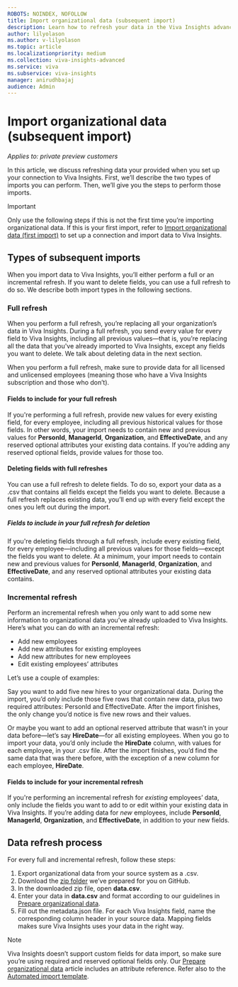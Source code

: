 ```yaml
---
ROBOTS: NOINDEX, NOFOLLOW
title: Import organizational data (subsequent import)
description: Learn how to refresh your data in the Viva Insights advanced insights app through a connection
author: lilyolason
ms.author: v-lilyolason
ms.topic: article
ms.localizationpriority: medium
ms.collection: viva-insights-advanced
ms.service: viva 
ms.subservice: viva-insights
manager: anirudhbajaj
audience: Admin
---
```


# Import organizational data (subsequent import)

*Applies to: private preview customers*

In this article, we discuss refreshing data your provided when you set up your connection to Viva Insights. First, we’ll describe the two types of imports you can perform. Then, we’ll give you the steps to perform those imports.

>[!Important]
>Only use the following steps if this is not the first time you’re importing organizational data. If this is your first import, refer to [Import organizational data (first import)](import-org-data-first.md) to set up a connection and import data to Viva Insights.

## Types of subsequent imports

When you import data to Viva Insights, you’ll either perform a full or an incremental refresh. If you want to delete fields, you can use a full refresh to do so. We describe both import types in the following sections.

### Full refresh

When you perform a full refresh, you’re replacing all your organization’s data in Viva Insights. During a full refresh, you send every value for every field to Viva Insights, including all previous values—that is, you’re replacing all the data that you've already imported to Viva Insights, except any fields you want to delete. We talk about deleting data in the next section.
 
When you perform a full refresh, make sure to provide data for all licensed and unlicensed employees (meaning those who have a Viva Insights subscription and those who don’t).

#### Fields to include for your full refresh 

If you're performing a full refresh, provide new values for every existing field, for every employee, including all previous historical values for those fields. In other words, your import needs to contain new and previous values for **PersonId**, **ManagerId**, **Organization**, and **EffectiveDate**, and any reserved optional attributes your existing data contains. If you’re adding any reserved optional fields, provide values for those too.

#### Deleting fields with full refreshes

You can use a full refresh to delete fields. To do so, export your data as a .csv that contains all fields except the fields you want to delete. Because a full refresh replaces existing data, you’ll end up with every field except the ones you left out during the import.

##### Fields to include in your full refresh for deletion

If you're deleting fields through a full refresh, include every existing field, for every employee—including all previous values for those fields—except the fields you want to delete. At a minimum, your import needs to contain new and previous values for **PersonId**, **ManagerId**, **Organization**, and **EffectiveDate**, and any reserved optional attributes your existing data contains.
 
### Incremental refresh

Perform an incremental refresh when you only want to add some new information to organizational data you’ve already uploaded to Viva Insights. Here’s what you can do with an incremental refresh:

* Add new employees
* Add new attributes for existing employees
* Add new attributes for new employees
* Edit existing employees’ attributes
 
Let’s use a couple of examples:

Say you want to add five new hires to your organizational data. During the import, you’d only include those five rows that contain new data, plus two required attributes: PersonId and EffectiveDate. After the import finishes, the only change you’d notice is five new rows and their values. 

Or maybe you want to add an optional reserved attribute that wasn’t in your data before—let’s say **HireDate**—for all existing employees. When you go to import your data, you’d only include the **HireDate** column, with values for each employee, in your .csv file. After the import finishes, you’d find the same data that was there before, with the exception of a new column for each employee, **HireDate**. 

#### Fields to include for your incremental refresh 

If you're performing an incremental refresh for *existing* employees’ data, only include the fields you want to add to or edit within your existing data in Viva Insights. If you’re adding data for *new* employees, include **PersonId**, **ManagerId**, **Organization**, and **EffectiveDate**, in addition to your new fields. 

## Data refresh process

For every full and incremental refresh, follow these steps:

1. Export organizational data from your source system as a .csv.
1. Download the [zip folder](https://go.microsoft.com/fwlink/?linkid=2230444) we’ve prepared for you on GitHub.
1.	In the downloaded zip file, open **data.csv**.
1.	Enter your data in **data.csv** and format according to our guidelines in [Prepare organizational data](prepare-org-data.md#structure-the-organizational-data).
1.	Fill out the metadata.json file. For each Viva Insights field, name the corresponding column header in your source data. Mapping fields makes sure Viva Insights uses your data in the right way. 

>[!Note]
>Viva Insights doesn’t support custom fields for data import, so make sure you’re using required and reserved optional fields only. Our [Prepare organizational data](prepare-org-data.md#attribute-reference) article includes an attribute reference. Refer also to the [Automated import template](https://go.microsoft.com/fwlink/?linkid=2224590).